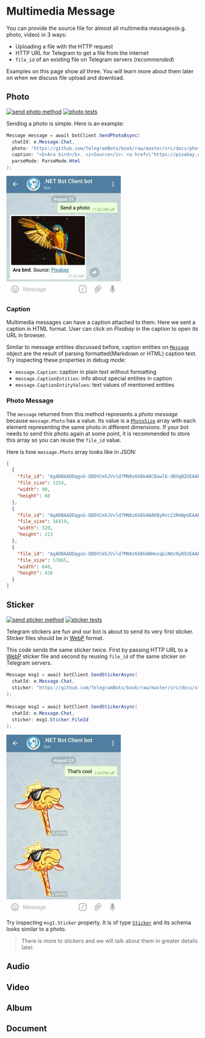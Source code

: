 # Multimedia Message

You can provide the source file for almost all multimedia messages(e.g. photo, video) in 3 ways:

- Uploading a file with the HTTP request
- HTTP URL for Telegram to get a file from the internet
- `file_id` of an existing file on Telegram servers (_recommended_)

Examples on this page show all three. You will learn more about them later on when we discuss file upload and download.

## Photo

[![send photo method](https://img.shields.io/badge/Bot_API_method-send_photo-blue.svg?style=flat-square)](https://core.telegram.org/bots/api#sendphoto)
[![photo tests](https://img.shields.io/badge/Examples-Photo_Messages-green.svg?style=flat-square)](https://github.com/TelegramBots/Telegram.Bot/blob/master/test/Telegram.Bot.Tests.Integ/Sending%20Messages/SendingPhotoMessageTests.cs)

Sending a photo is simple. Here is an example:

```c#
Message message = await botClient.SendPhotoAsync(
  chatId: e.Message.Chat,
  photo: "https://github.com/TelegramBots/book/raw/master/src/docs/photo-ara.jpg",
  caption: "<b>Ara bird</b>. <i>Source</i>: <a href=\"https://pixabay.com\">Pixabay</a>",
  parseMode: ParseMode.Html
);
```

![photo message](../docs/shot-photo_msg.jpg)

### Caption

Multimedia messages can have a caption attached to them. Here we sent a caption in HTML format.
User can click on _Pixabay_ in the caption to open its URL in browser.

Similar to message entities discussed before, caption entities on [`Message`] object are the result of
parsing formatted(Markdown or HTML) caption text.
Try inspecting these properties in debug mode:

- `message.Caption`: caption in plain text without formatting
- `message.CaptionEntities`: info about special entities in caption
- `message.CaptionEntityValues`: text values of mentioned entities

### Photo Message

The `message` returned from this method represents a _photo message_ because `message.Photo` has a value.
Its value is a [`PhotoSize`] array with each element representing the same photo in different dimensions.
If your bot needs to send this photo again at some point, it is recommended to store this array
so you can reuse the `file_id` value.

Here is how `message.Photo` array looks like in JSON:

```json
[
  {
    "file_id": "AgADBAADDqgxG-QDDVCm5JVvld7MN0z6kBkABCQawlb-dBXqBZUEAAEC",
    "file_size": 1254,
    "width": 90,
    "height": 60
  },
  {
    "file_id": "AgADBAADDqgxG-QDDVCm5JVvld7MN0z6kBkABAKByRnc22RmBpUEAAEC",
    "file_size": 16419,
    "width": 320,
    "height": 213
  },
  {
    "file_id": "AgADBAADDqgxG-QDDVCm5JVvld7MN0z6kBkABHezqGiNOz9yB5UEAAEC",
    "file_size": 57865,
    "width": 640,
    "height": 426
  }
]
```

## Sticker

[![send sticker method](https://img.shields.io/badge/Bot_API_method-send_sticker-blue.svg?style=flat-square)](https://core.telegram.org/bots/api#sendsticker)
[![sticker tests](https://img.shields.io/badge/Examples-Sticker_Messages-green.svg?style=flat-square)](https://github.com/TelegramBots/Telegram.Bot/blob/master/test/Telegram.Bot.Tests.Integ/Stickers/StickersTests.cs)

Telegram stickers are fun and our bot is about to send its very first sticker.
Sticker files should be in [WebP] format.

This code sends the same sticker twice. First by passing HTTP URL to a [WebP] sticker file and
second by reusing `file_id` of the same sticker on Telegram servers.

```c#
Message msg1 = await botClient.SendStickerAsync(
  chatId: e.Message.Chat,
  sticker: "https://github.com/TelegramBots/book/raw/master/src/docs/sticker-fred.webp"
);

Message msg2 = await botClient.SendStickerAsync(
  chatId: e.Message.Chat,
  sticker: msg1.Sticker.FileId
);
```

![sticker messages](../docs/shot-sticker_msgs.jpg)

Try inspecting `msg1.Sticker` property. It is of type [`Sticker`] and its schema looks similar to a photo.

> There is more to stickers and we will talk about them in greater details later.

## Audio

<!-- audio, voice -->

## Video

<!-- video, videoNote -->

## Album

## Document

<!-- + animation -->

<!-- -------------- -->

[`Message`]: https://core.telegram.org/bots/api#message
[`PhotoSize`]: https://core.telegram.org/bots/api#photosize
[WebP]: https://developers.google.com/speed/webp/
[`Sticker`]: https://core.telegram.org/bots/api#sticker